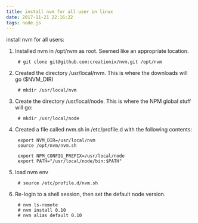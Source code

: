 ```yaml
---
title: install nvm for all user in linux
date: 2017-11-21 22:16:22
tags: node.js
---
```


install nvm for all users:

1. Installed nvm in /opt/nvm as root. Seemed like an appropriate location.
  
        # git clone git@github.com:creationix/nvm.git /opt/nvm
  
2. Created the directory /usr/local/nvm. This is where the downloads will go ($NVM_DIR)
  
        # mkdir /usr/local/nvm
  
3. Create the directory /usr/local/node. This is where the NPM global stuff will go:

        # mkdir /usr/local/node
  
4. Created a file called nvm.sh in /etc/profile.d with the following contents:
  
        export NVM_DIR=/usr/local/nvm
        source /opt/nvm/nvm.sh

        export NPM_CONFIG_PREFIX=/usr/local/node
        export PATH="/usr/local/node/bin:$PATH"
  
5. load nvm env
        
        # source /etc/profile.d/nvm.sh
  
6. Re-login to a shell session, then set the default node version.
  
        # nvm ls-remote
        # nvm install 0.10
        # nvm alias default 0.10
